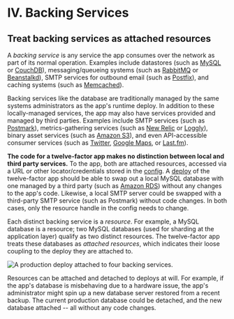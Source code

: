 # IV. Backing Services

## Treat backing services as attached resources

A _backing service_ is any service the app consumes over the network as part of its normal operation. Examples include datastores \(such as [MySQL](http://dev.mysql.com/) or [CouchDB](http://couchdb.apache.org/)\), messaging/queueing systems \(such as [RabbitMQ](http://www.rabbitmq.com/) or [Beanstalkd](http://kr.github.com/beanstalkd/)\), SMTP services for outbound email \(such as [Postfix](http://www.postfix.org/)\), and caching systems \(such as [Memcached](http://memcached.org/)\).

Backing services like the database are traditionally managed by the same systems administrators as the app's runtime deploy. In addition to these locally-managed services, the app may also have services provided and managed by third parties. Examples include SMTP services \(such as [Postmark](http://postmarkapp.com/)\), metrics-gathering services \(such as [New Relic](http://newrelic.com/) or [Loggly](http://www.loggly.com/)\), binary asset services \(such as [Amazon S3](http://aws.amazon.com/s3/)\), and even API-accessible consumer services \(such as [Twitter](http://dev.twitter.com/), [Google Maps](http://code.google.com/apis/maps/index.html), or [Last.fm](http://www.last.fm/api)\).

**The code for a twelve-factor app makes no distinction between local and third party services.** To the app, both are attached resources, accessed via a URL or other locator/credentials stored in the [config](https://github.com/mollypi/site-reliability-engineer-handbook/tree/ba847bfb6a351eac14a0bf1f23b13fa51652f83b/config/README.md). A [deploy](https://github.com/mollypi/site-reliability-engineer-handbook/tree/ba847bfb6a351eac14a0bf1f23b13fa51652f83b/codebase/README.md) of the twelve-factor app should be able to swap out a local MySQL database with one managed by a third party \(such as [Amazon RDS](http://aws.amazon.com/rds/)\) without any changes to the app's code. Likewise, a local SMTP server could be swapped with a third-party SMTP service \(such as Postmark\) without code changes. In both cases, only the resource handle in the config needs to change.

Each distinct backing service is a _resource_. For example, a MySQL database is a resource; two MySQL databases \(used for sharding at the application layer\) qualify as two distinct resources. The twelve-factor app treats these databases as _attached resources_, which indicates their loose coupling to the deploy they are attached to.

![A production deploy attached to four backing services.](https://github.com/mollypi/site-reliability-engineer-handbook/tree/ba847bfb6a351eac14a0bf1f23b13fa51652f83b/images/attached-resources.png)

Resources can be attached and detached to deploys at will. For example, if the app's database is misbehaving due to a hardware issue, the app's administrator might spin up a new database server restored from a recent backup. The current production database could be detached, and the new database attached -- all without any code changes.

